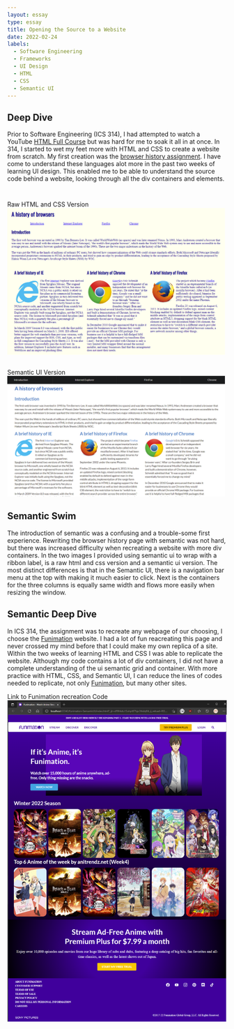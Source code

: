 ```yaml
---
layout: essay
type: essay
title: Opening the Source to a Website
date: 2022-02-24
labels:
  - Software Engineering
  - Frameworks
  - UI Design
  - HTML
  - CSS
  - Semantic UI
---
```

## Deep Dive
Prior to Software Engineering (ICS 314), I had attempted to watch a YouTube <a href="https://www.youtube.com/watch?v=pQN-pnXPaVg">HTML Full Course</a> but was hard for me to soak it all in at once. In 314, I started to wet my feet more with HTML and CSS to create a website from scratch. My first creation was the <a href="https://github.com/Louie808/browserhistory">browser history assignment</a>. I have come to understand these languages alot more in the past two weeks of learning UI design. This enabled me to be able to understand the source code behind a website, looking through all the div containers and elements.

<div class="ui two item grid container">
  <div class="column">
    <div style="padding-top: 2em; width: 500px;" class="ui floated rounded left image">
      <div class="ui medium purple right ribbon label">
        Raw HTML and CSS Version
      </div>
      <img src="../images/historyOfBrowsers-SS.png" alt="Raw HTML CSS page">
    </div>
  </div>
  <div>
    <div style="padding-top: 2em; width: 500px" class="ui floated rounded right image">
      <div style="position-y: 1em" class="ui medium green right ribbon label">
        Semantic UI Version
      </div>
    <img src="../images/historyOfBrowsers-semanticui-SS.png" alt="Semantic UI page">
</div>

  </div>
</div>

## Semantic Swim

The introduction of semantic was a confusing and a trouble-some first experience. Rewriting the browser history page with semantic was not hard, but there was increased difficulty when recreating a website with more div containers. In the two images I provided using semantic ui to wrap with a ribbon label, is a raw html and css version and a semantic ui version. The most distinct differences is that in the Semantic UI, there is a navigation bar menu at the top with making it much easier to click. Next is the containers for the three columns is equally same width and flows more easily when resizing the window. 

## Semantic Deep Dive
In ICS 314, the assignment was to recreate any webpage of our choosing, I choose the <a href="https://www.funimation.com/">Funimation</a> website. I had a lot of fun reacreating this page and never crossed my mind before that I could make my own replica of a site. Within the two weeks of learning HTML and CSS I was able to replicate the website. Although my code contains a lot of div containers, I did not have a complete understanding of the ui semantic grid and container. With more practice with HTML, CSS, and Semantic UI, I can reduce the lines of codes needed to replicate, not only <a href="https://www.funimation.com/">Funimation</a>, but many other sites.

<div class="ui floated rounded image">
  <div class="ui medium ribbon label">
    <a style="text-decoration: none;" class="ui label" href="https://github.com/Louie808/funimation-SemanticUI"><i class="large github icon"></i>Link to Funimation recreation Code</a>
  </div>
    <img src="../images/funimation-semanticUI-recreation.png" alt="Funimation Reacreation Screenshot">
</div>
<br><br><br>
